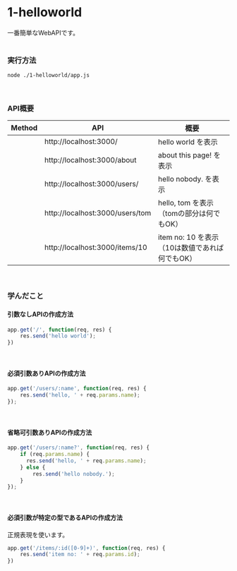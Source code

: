 # 1-helloworld
一番簡単なWebAPIです。  
<br>

### 実行方法
```sh 
node ./1-helloworld/app.js
```
<br>

### API概要
| Method    | API    | 概要    |
| --- | --- | --- |
|     |  http://localhost:3000/   | hello world を表示    |
|     |  http://localhost:3000/about   | about this page! を表示    |
|     |  http://localhost:3000/users/   | hello nobody. を表示    |
|     |  http://localhost:3000/users/tom   | hello, tom を表示（tomの部分は何でもOK）    |
|     |  http://localhost:3000/items/10   | item no: 10 を表示（10は数値であれば何でもOK）    |
<br>

### 学んだこと
#### 引数なしAPIの作成方法
```javascript
app.get('/', function(req, res) {
    res.send('hello world');
})
```
<br>

#### 必須引数ありAPIの作成方法
```javascript
app.get('/users/:name', function(req, res) {
    res.send('hello, ' + req.params.name);
});
```
<br>

#### 省略可引数ありAPIの作成方法
```javascript
app.get('/users/:name?', function(req, res) {
    if (req.params.name) {
      res.send('hello, ' + req.params.name);
    } else {
        res.send('hello nobody.');
    }
});
```
<br>

#### 必須引数が特定の型であるAPIの作成方法
正規表現を使います。  
```javascript
app.get('/items/:id([0-9]+)', function(req, res) {
    res.send('item no: ' + req.params.id);
})
```
<br>